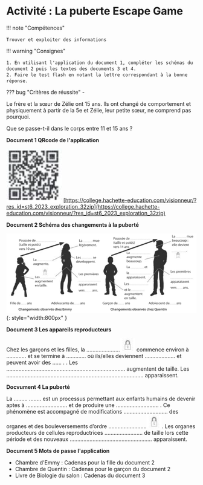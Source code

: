 # Activité : La puberte Escape Game

!!! note "Compétences"

    Trouver et exploiter des informations 

!!! warning "Consignes"

    1. En utilisant l'application du document 1, compléter les schémas du document 2 puis les textes des documents 3 et 4.
    2. Faire le test flash en notant la lettre correspondant à la bonne réponse.
    
??? bug "Critères de réussite"
    - 



Le frère et la sœur de Zélie ont 15 ans. Ils ont changé de comportement et physiquement à partir de la 5e et Zélie, leur petite sœur, ne comprend pas pourquoi.

Que se passe-t-il dans le corps entre 11 et 15 ans ?

**Document 1 QRcode de l'application**   

![](pictures/QRcodePuberte.png)
[https://college.hachette-education.com/visionneur/?res_id=st6_2023_exploration_32zip](https://college.hachette-education.com/visionneur/?res_id=st6_2023_exploration_32zip)

**Document 2 Schéma des changements à la puberté**

![](pictures/schemaPuberteEscape.png){: style="width:800px" }



**Document 3 Les appareils reproducteurs**

Chez les garçons et les filles, la ………………….![](pictures/cadenas.png) commence environ à …………. et se termine à …………. où ils/elles deviennent ……………….. et peuvent avoir des ……     . . Les …………………………………………………………………… augmentent de taille. Les ……………………………………………………………………………… apparaissent. 

**Docvument 4 La puberté** 

La ………  …….. est un processus permettant aux enfants humains de devenir aptes à ……………………… et de produire une ………………………. . Ce phénomène est accompagné de modifications ……………………….. des organes et des bouleversements d’ordre …………………….![](pictures/cadenas.png). Les organes producteurs de cellules reproductrices ……………………. de taille lors cette période et des nouveaux ……………………………………………… apparaissent.


**Document 5 Mots de passe l'application**

- Chambre d'Emmy : Cadenas pour la fille du document 2
- Chambre de Quentin : Cadenas pour le garçon du document 2
- Livre de Biologie du salon : Cadenas du document 3


